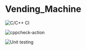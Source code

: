 # Vending_Machine

![C/C++ CI](https://github.com/99002666/Vending_Machine/workflows/C/C++%20CI/badge.svg)   

![cppcheck-action](https://github.com/99002666/Vending_Machine/workflows/cppcheck-action/badge.svg)

![Unit testing](https://github.com/99002666/Vending_Machine/workflows/Unit%20testing/badge.svg)
